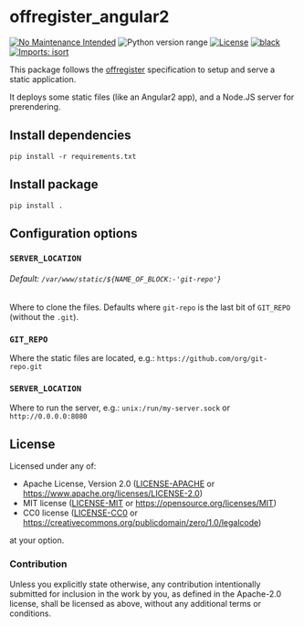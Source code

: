 offregister_angular2
====================
[![No Maintenance Intended](http://unmaintained.tech/badge.svg)](http://unmaintained.tech)
![Python version range](https://img.shields.io/badge/python-2.7%20|%203.4%20|%203.5%20|%203.6%20|%203.7%20|%203.8%20|%203.9%20|%203.10%20|%203.11.0b5-blue.svg)
[![License](https://img.shields.io/badge/license-Apache--2.0%20OR%20MIT%20OR%20CC0-blue.svg)](https://opensource.org/licenses/Apache-2.0)
[![black](https://img.shields.io/badge/code%20style-black-000000.svg)](https://github.com/psf/black)
[![Imports: isort](https://img.shields.io/badge/%20imports-isort-%231674b1?style=flat&labelColor=ef8336)](https://pycqa.github.io/isort)

This package follows the [offregister](https://github.com/offscale/offregister) specification to setup and serve a static application.

It deploys some static files (like an Angular2 app), and a Node.JS server for prerendering.

## Install dependencies

    pip install -r requirements.txt

## Install package

    pip install .

## Configuration options

### `SERVER_LOCATION`
###### Default: `/var/www/static/${NAME_OF_BLOCK:-'git-repo'}`
Where to clone the files. Defaults where `git-repo` is the last bit of `GIT_REPO` (without the `.git`).
 
### `GIT_REPO`
Where the static files are located, e.g.: `https://github.com/org/git-repo.git ` 
    
### `SERVER_LOCATION`
Where to run the server, e.g.: `unix:/run/my-server.sock` or `http://0.0.0.0:8080`

## License

Licensed under any of:

- Apache License, Version 2.0 ([LICENSE-APACHE](LICENSE-APACHE) or <https://www.apache.org/licenses/LICENSE-2.0>)
- MIT license ([LICENSE-MIT](LICENSE-MIT) or <https://opensource.org/licenses/MIT>)
- CC0 license ([LICENSE-CC0](LICENSE-CC0) or <https://creativecommons.org/publicdomain/zero/1.0/legalcode>)

at your option.

### Contribution

Unless you explicitly state otherwise, any contribution intentionally submitted
for inclusion in the work by you, as defined in the Apache-2.0 license, shall be
licensed as above, without any additional terms or conditions.
